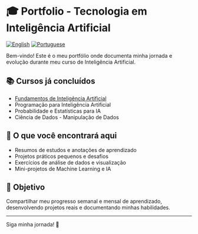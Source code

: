 # 🎓 Portfolio - Tecnologia em Inteligência Artificial

[![English](https://img.shields.io/badge/Language-English-red)](README.md)
[![Portuguese](https://img.shields.io/badge/Idioma-Português-blue)](README-BR.md)

Bem-vindo! Este é o meu portfólio onde documenta minha jornada e evolução durante meu curso de Inteligência Artificial.

## 📚 Cursos já concluídos
- [Fundamentos de Inteligência Artificial](01.fundamentals-of-ai/README-BR.md)
- Programação para Inteligência Artificial
- Probabilidade e Estatísticas para IA
- Ciência de Dados - Manipulação de Dados

## 🚀 O que você encontrará aqui
- Resumos de estudos e anotações de aprendizado
- Projetos práticos pequenos e desafios
- Exercícios de análise de dados e visualização
- Mini-projetos de Machine Learning e IA

## 📅 Objetivo
Compartilhar meu progresso semanal e mensal de aprendizado, desenvolvendo projetos reais e documentando minhas habilidades.

---

Siga minha jornada! 🚀
